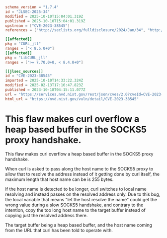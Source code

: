 ```toml
schema_version = "1.7.4"
id = "JLSEC-2025-34"
modified = 2025-10-10T15:04:01.319Z
published = 2025-10-10T15:04:01.319Z
upstream = ["CVE-2023-38545"]
references = ["http://seclists.org/fulldisclosure/2024/Jan/34", "http://seclists.org/fulldisclosure/2024/Jan/37", "http://seclists.org/fulldisclosure/2024/Jan/38", "https://curl.se/docs/CVE-2023-38545.html", "https://forum.vmssoftware.com/viewtopic.php?f=8&t=8868", "https://lists.fedoraproject.org/archives/list/package-announce@lists.fedoraproject.org/message/OGMXNRNSJ4ETDK6FRNU3J7SABXPWCHSQ/", "https://security.netapp.com/advisory/ntap-20231027-0009/", "https://security.netapp.com/advisory/ntap-20240201-0005/", "https://support.apple.com/kb/HT214036", "https://support.apple.com/kb/HT214057", "https://support.apple.com/kb/HT214058", "https://support.apple.com/kb/HT214063", "https://www.secpod.com/blog/high-severity-heap-buffer-overflow-vulnerability/", "http://seclists.org/fulldisclosure/2024/Jan/34", "http://seclists.org/fulldisclosure/2024/Jan/37", "http://seclists.org/fulldisclosure/2024/Jan/38", "https://curl.se/docs/CVE-2023-38545.html", "https://forum.vmssoftware.com/viewtopic.php?f=8&t=8868", "https://lists.fedoraproject.org/archives/list/package-announce@lists.fedoraproject.org/message/OGMXNRNSJ4ETDK6FRNU3J7SABXPWCHSQ/", "https://security.netapp.com/advisory/ntap-20231027-0009/", "https://security.netapp.com/advisory/ntap-20240201-0005/", "https://support.apple.com/kb/HT214036", "https://support.apple.com/kb/HT214057", "https://support.apple.com/kb/HT214058", "https://support.apple.com/kb/HT214063", "https://www.secpod.com/blog/high-severity-heap-buffer-overflow-vulnerability/", "https://github.com/UTsweetyfish/CVE-2023-38545", "https://github.com/bcdannyboy/CVE-2023-38545", "https://github.com/dbrugman/CVE-2023-38545-POC"]

[[affected]]
pkg = "CURL_jll"
ranges = ["< 8.5.0+0"]
[[affected]]
pkg = "LibCURL_jll"
ranges = [">= 7.70.0+0, < 8.4.0+0"]

[[jlsec_sources]]
id = "CVE-2023-38545"
imported = 2025-10-10T14:33:22.324Z
modified = 2025-02-13T17:16:47.823Z
published = 2023-10-18T04:15:11.077Z
url = "https://services.nvd.nist.gov/rest/json/cves/2.0?cveId=CVE-2023-38545"
html_url = "https://nvd.nist.gov/vuln/detail/CVE-2023-38545"
```

# This flaw makes curl overflow a heap based buffer in the SOCKS5 proxy handshake.

This flaw makes curl overflow a heap based buffer in the SOCKS5 proxy
handshake.

When curl is asked to pass along the host name to the SOCKS5 proxy to allow
that to resolve the address instead of it getting done by curl itself, the
maximum length that host name can be is 255 bytes.

If the host name is detected to be longer, curl switches to local name
resolving and instead passes on the resolved address only. Due to this bug,
the local variable that means "let the host resolve the name" could get the
wrong value during a slow SOCKS5 handshake, and contrary to the intention,
copy the too long host name to the target buffer instead of copying just the
resolved address there.

The target buffer being a heap based buffer, and the host name coming from the
URL that curl has been told to operate with.

